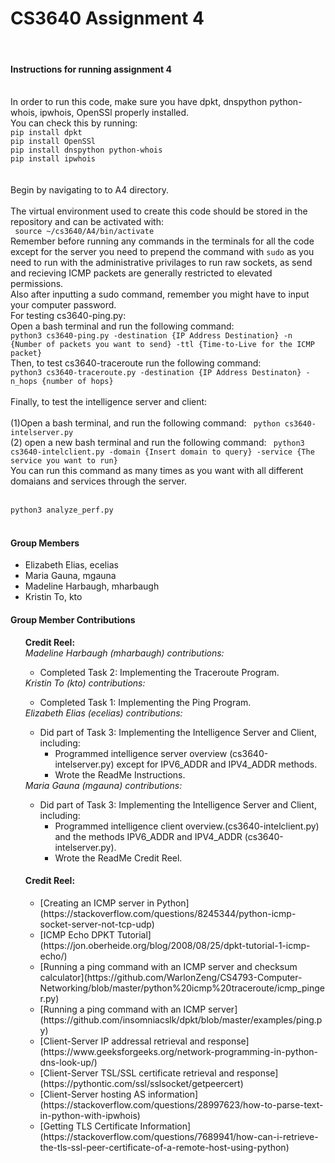 <h1><strong>CS3640 Assignment 4</strong></h1> <br>
<h4><strong>Instructions for running assignment 4</strong></h4> <br>
In order to run this code, make sure you have dpkt, dnspython python-whois, ipwhois, OpenSSl  properly installed. <br>
You can check this by running: <br>
<code>pip install dpkt</code> <br>
<code>pip install OpenSSl</code> <br>
<code>pip install dnspython python-whois</code> <br> 
<code>pip install ipwhois</code> <br> <br>
<br> Begin by navigating to to A4 directory. <br> <br>
The virtual environment used to create this code should be stored in the repository and can be activated with: <br>
<code> source ~/cs3640/A4/bin/activate </code> <br>
Remember before running any commands in the terminals for all the code except for the server you need to prepend the command with <code>sudo</code> as you need to run with the administrative privilages to run raw sockets, as send and recieving ICMP packets are generally restricted to elevated permissions. <br>
Also after inputting a sudo command, remember you might have to input your computer password. <br>
For testing cs3640-ping.py: <br>
Open a bash terminal and run the following command: <br>
<code>python3 cs3640-ping.py -destination {IP Address Destination} -n {Number of packets you want to send} -ttl {Time-to-Live for the ICMP packet} </code> <br>
Then, to test cs3640-traceroute run the following command: <br>
<code>python3 cs3640-traceroute.py -destination {IP Address Destinaton} -n_hops {number of hops}</code> <br> 
<br> Finally, to test the intelligence server and client: <br> <br>
(1)Open a bash terminal, and run the following command: 
<code> python cs3640-intelserver.py </code> <br>
(2) open a new bash terminal and run the following command: 
<code> python3 cs3640-intelclient.py -domain {Insert domain to query} -service {The service you want to run}</code> <br>
You can run this command as many times as you want with all different domaians and services through the server. <br> <br>

<code>python3 analyze_perf.py</code> <br> <br>
<h4><strong>Group Members</strong></h4> <ul>
<li> Elizabeth Elias, ecelias
<li> Maria Gauna, mgauna
<li> Madeline Harbaugh, mharbaugh
<li> Kristin To, kto
</ul>

<h4><strong>Group Member Contributions</strong></h4> <ul>
<strong>Credit Reel:</strong> <br>
<em>Madeline Harbaugh (mharbaugh) contributions:</em> <ul>
<li> Completed Task 2: Implementing the Traceroute Program.
</ul>
<em>Kristin To (kto) contributions: </em> <ul>
<li> Completed Task 1: Implementing the Ping Program.
</ul>
<em>Elizabeth Elias (ecelias) contributions: </em> <ul>
<li> Did part of Task 3: Implementing the Intelligence Server and Client, including: <ul>
<li> Programmed intelligence server overview (cs3640-intelserver.py) except for IPV6_ADDR and IPV4_ADDR methods.
<li> Wrote the ReadMe Instructions.
</ul>
</ul>
<em>Maria Gauna (mgauna) contributions: </em> <ul>
<li> Did part of Task 3: Implementing the Intelligence Server and Client, including: <ul>
<li> Programmed intelligence client overview.(cs3640-intelclient.py) and the methods IPV6_ADDR and IPV4_ADDR (cs3640-intelserver.py).
<li> Wrote the ReadMe Credit Reel.
</ul>
</ul>

<h4><strong>Credit Reel:</strong></h4> <ul>
<li>[Creating an ICMP server in Python](https://stackoverflow.com/questions/8245344/python-icmp-socket-server-not-tcp-udp)
<li>[ICMP Echo DPKT Tutorial](https://jon.oberheide.org/blog/2008/08/25/dpkt-tutorial-1-icmp-echo/)
<li>[Running a ping command with an ICMP server and checksum calculator](https://github.com/WarlonZeng/CS4793-Computer-Networking/blob/master/python%20icmp%20traceroute/icmp_pinger.py)
<li>[Running a ping command with an ICMP server](https://github.com/insomniacslk/dpkt/blob/master/examples/ping.py)
<li>[Client-Server IP addressal retrieval and response](https://www.geeksforgeeks.org/network-programming-in-python-dns-look-up/)
<li>[Client-Server TSL/SSL certificate retrieval and response](https://pythontic.com/ssl/sslsocket/getpeercert)
<li>[Client-Server hosting AS information](https://stackoverflow.com/questions/28997623/how-to-parse-text-in-python-with-ipwhois)
<li>[Getting TLS Certificate Information](https://stackoverflow.com/questions/7689941/how-can-i-retrieve-the-tls-ssl-peer-certificate-of-a-remote-host-using-python)
</ul>